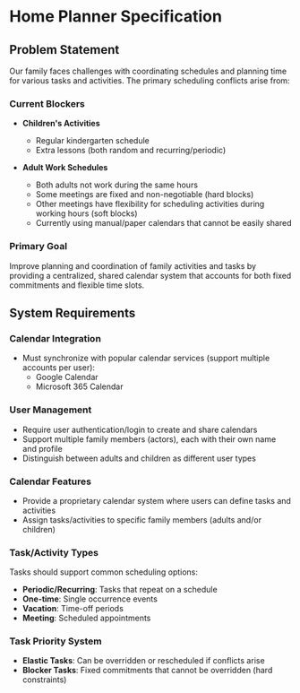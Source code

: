 # Home Planner Specification

## Problem Statement

Our family faces challenges with coordinating schedules and planning time for various tasks and activities. The primary scheduling conflicts arise from:

### Current Blockers

- **Children's Activities**

  - Regular kindergarten schedule
  - Extra lessons (both random and recurring/periodic)

- **Adult Work Schedules**
  - Both adults not work during the same hours
  - Some meetings are fixed and non-negotiable (hard blocks)
  - Other meetings have flexibility for scheduling activities during working hours (soft blocks)
  - Currently using manual/paper calendars that cannot be easily shared

### Primary Goal

Improve planning and coordination of family activities and tasks by providing a centralized, shared calendar system that accounts for both fixed commitments and flexible time slots.

## System Requirements

### Calendar Integration

- Must synchronize with popular calendar services (support multiple accounts per user):
  - Google Calendar
  - Microsoft 365 Calendar

### User Management

- Require user authentication/login to create and share calendars
- Support multiple family members (actors), each with their own name and profile
- Distinguish between adults and children as different user types

### Calendar Features

- Provide a proprietary calendar system where users can define tasks and activities
- Assign tasks/activities to specific family members (adults and/or children)

### Task/Activity Types

Tasks should support common scheduling options:

- **Periodic/Recurring**: Tasks that repeat on a schedule
- **One-time**: Single occurrence events
- **Vacation**: Time-off periods
- **Meeting**: Scheduled appointments

### Task Priority System

- **Elastic Tasks**: Can be overridden or rescheduled if conflicts arise
- **Blocker Tasks**: Fixed commitments that cannot be overridden (hard constraints)
